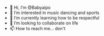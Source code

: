 - 👋 Hi, I’m @Babyaipo
- 👀 I’m interested in music dancing and sports
- 🌱 I’m currently learning how to be respectful
- 💞️ I’m looking to collaborate on life
- 📫 How to reach me... don't 

<!---
Babyaipo/Babyaipo is a ✨ special ✨ repository because its `README.md` (this file) appears on your GitHub profile.
You can click the Preview link to take a look at your changes.
--->
